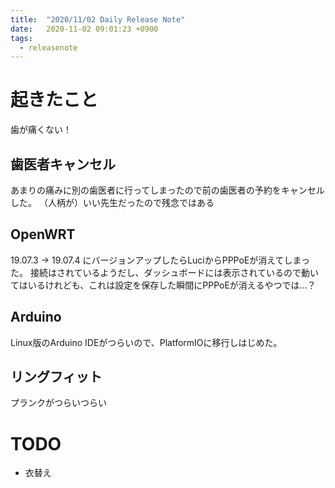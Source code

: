 ```yaml
---
title:  "2020/11/02 Daily Release Note"
date:   2020-11-02 09:01:23 +0900
tags:
  - releasenote
---
```


# 起きたこと

歯が痛くない！


## 歯医者キャンセル

あまりの痛みに別の歯医者に行ってしまったので前の歯医者の予約をキャンセルした。
（人柄が）いい先生だったので残念ではある


## OpenWRT

19.07.3 -> 19.07.4 にバージョンアップしたらLuciからPPPoEが消えてしまった。
接続はされているようだし、ダッシュボードには表示されているので動いてはいるけれども、これは設定を保存した瞬間にPPPoEが消えるやつでは…？

## Arduino

Linux版のArduino IDEがつらいので、PlatformIOに移行しはじめた。

## リングフィット

プランクがつらいつらい

# TODO 

* 衣替え
